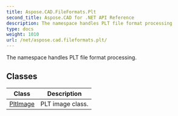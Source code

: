```yaml
---
title: Aspose.CAD.FileFormats.Plt
second_title: Aspose.CAD for .NET API Reference
description: The namespace handles PLT file format processing
type: docs
weight: 1010
url: /net/aspose.cad.fileformats.plt/
---
```

The namespace handles PLT file format processing.

## Classes

| Class | Description |
| --- | --- |
| [PltImage](./pltimage/) | PLT image class. |


